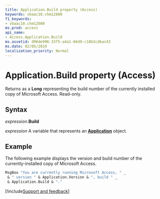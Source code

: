 ```yaml
---
title: Application.Build property (Access)
keywords: vbaac10.chm12600
f1_keywords:
- vbaac10.chm12600
ms.prod: access
api_name:
- Access.Application.Build
ms.assetid: d96de996-33f5-a4a1-66d9-c18b3cdbac43
ms.date: 02/05/2019
localization_priority: Normal
---
```



# Application.Build property (Access)

Returns as a **Long** representing the build number of the currently installed copy of Microsoft Access. Read-only.


## Syntax

_expression_.**Build**

_expression_ A variable that represents an **[Application](Access.Application.md)** object.


## Example

The following example displays the version and build number of the currently-installed copy of Microsoft Access.


```vb
MsgBox "You are currently running Microsoft Access, " _ 
 & " version " & Application.Version & ", build " _ 
 & Application.Build & "."
```




[!include[Support and feedback](~/includes/feedback-boilerplate.md)]